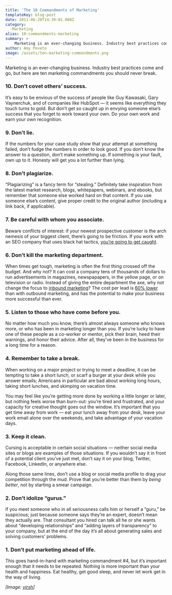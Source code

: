 ```yaml
---
title: 'The 10 Commandments of Marketing'
templateKey: blog-post
date: 2011-06-20T14:39:01.000Z
category: 
  -Marketing
alias: 10-commandments-marketing
summary: > 
  	Marketing is an ever-changing business. Industry best practices come and go, but here are ten marketing commandments you should never break.
author: Amy Peveto
image: /assets/ten-marketing-commandments.png
---
```


Marketing is an ever-changing business. Industry best practices come and go, but here are ten marketing commandments you should never break.

### 10\. Don’t covet others’ success.

It’s easy to be envious of the success of people like Guy Kawasaki, Gary Vaynerchuk, and of companies like HubSpot — it seems like everything they touch turns to gold. But don’t get so caught up in envying someone else’s success that you forget to work toward your own. Do your own work and earn your own recognition.

### 9\. Don’t lie.

If the numbers for your case study show that your attempt at something failed, don’t fudge the numbers in order to look good. If you don’t know the answer to a question, don’t make something up. If something is your fault, own up to it. Honesty will get you a lot further than lying.

### 8\. Don’t plagiarize.

“Plagiarizing” is a fancy term for “stealing.” Definitely take inspiration from the latest market research, blogs, whitepapers, webinars, and ebooks, but remember that someone else worked hard on that content. If you use someone else’s content, give proper credit to the original author (including a link back, if applicable).

### 7\. Be careful with whom you associate. 

Beware conflicts of interest: if your newest prospective customer is the arch nemesis of your biggest client, there’s going to be friction. If you work with an SEO company that uses black hat tactics, [you’re going to get caught](https://searchengineland.com/new-york-times-exposes-j-c-penney-link-scheme-that-causes-plummeting-rankings-in-google-64529).

### 6\. Don’t kill the marketing department.

When times get tough, marketing is often the first thing crossed off the budget. And why not? It can cost a company tens of thousands of dollars to run advertisements in magazines, newspapapers, in the yellow page, or on television or radio. Instead of giving the entire department the axe, why not change the focus to [inbound marketing](http://www.digett.com/how-it-works)? The cost per lead is [60% lower](https://blog.hubspot.com/blog/tabid/6307/bid/5587/survey-inbound-marketing-cost-per-lead-is-60-lower-than-outbound.aspx) than with outbound marketing, and has the potential to make your business more successful than ever. 

### 5\. Listen to those who have come before you. 

No matter how much you know, there’s almost always someone who knows more, or who has been in marketing longer than you. If you’re lucky to have one of these people as a co-worker or mentor, pick their brain, heed their warnings, and honor their advice. After all, they’ve been in the business for a long time for a reason.

### 4\. Remember to take a break.

When working on a major project or trying to meet a deadline, it can be tempting to take a short lunch, or scarf a burger at your desk while you answer emails; Americans in particular are bad about working long hours, taking short lunches, and skimping on vacation time.

You may feel like you’re getting more done by working a little longer or later, but nothing feels worse than burn-out: you’re tired and frustrated, and your capacity for creative thought goes out the window. It’s important that you get time away from work — eat your lunch away from your desk, leave your work email alone over the weekends, and take advantage of your vacation days.

### 3\. Keep it clean.

Cursing is acceptable in certain social situations — neither social media sites or blogs are examples of those situations. If you wouldn’t say it in front of a potential client you’ve just met, don’t say it on your blog, Twitter, Facebook, LinkedIn, or anywhere else.

Along those same lines, don’t use a blog or social media profile to drag your competition through the mud. Prove that you’re better than them by _being better_, not by starting a smear campaign.

### 2\. Don’t idolize “gurus.”

If you meet someone who in all seriousness calls him or herself a “guru,” be suspicious; just because someone says they’re an expert, doesn’t mean they actually are. That consultant you hired can talk all he or she wants about “developing relationships” and “adding layers of transparency” to your company, but at the end of the day it’s all about generating sales and solving customers’ problems.

### 1\. Don’t put marketing ahead of life.

This goes hand-in-hand with marketing commandment #4, but it’s important enough that it needs to be repeated. Nothing is more important than your health and happiness. Eat healthy, get good sleep, and never let work get in the way of living.

_\[Image: [yirsh](http://www.freeimages.com/photo/top-10-1236936)\]_